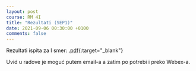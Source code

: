 ```yaml
---
layout: post
course: RM 4I
title: "Rezultati (SEP1)"
date: 2021-09-06 00:30:00 +0100
comments: false
---
```


Rezultati ispita za I smer: 
[.pdf](/courses/rm/results/2020_2021_I/RM_2020_2021_I.pdf){:target="_blank"}

Uvid u radove je moguć putem email-a a zatim po potrebi i preko Webex-a.
